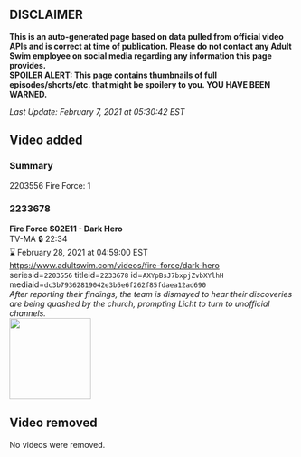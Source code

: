 ## DISCLAIMER
**This is an auto-generated page based on data pulled from official video APIs and is correct at time of publication. Please do not contact any Adult Swim employee on social media regarding any information this page provides.**  
**SPOILER ALERT: This page contains thumbnails of full episodes/shorts/etc. that might be spoilery to you. YOU HAVE BEEN WARNED.**  

_Last Update: February 7, 2021 at 05:30:42 EST_
## Video added
### Summary
2203556 Fire Force: 1  
### 2233678
**Fire Force S02E11 - Dark Hero**  
TV-MA 🔒 22:34  
⌛ February 28, 2021 at 04:59:00 EST  
https://www.adultswim.com/videos/fire-force/dark-hero  
seriesid=`2203556` titleid=`2233678` id=`AXYpBsJ7bxpjZvbXYlhH` mediaid=`dc3b79362819042e3b5e6f262f85fdaea12ad690`  
_After reporting their findings, the team is dismayed to hear their discoveries are being quashed by the church, prompting Licht to turn to unofficial channels._  
<a href="https://media.cdn.adultswim.com/uploads/20201203/thumbnails/2_20123934346-FireForce2_035.jpg"><img src="https://media.cdn.adultswim.com/uploads/20201203/thumbnails/2_20123934346-FireForce2_035.jpg" height="144px" /></a>
## Video removed
No videos were removed.  
